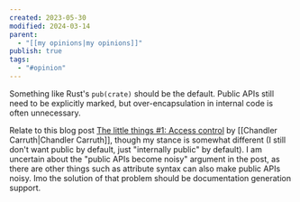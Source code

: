 ```yaml
---
created: 2023-05-30
modified: 2024-03-14
parent:
  - "[[my opinions|my opinions]]"
publish: true
tags:
  - "#opinion"
---
```


Something like Rust's `pub(crate)` should be the default. Public APIs still need to be explicitly marked, but over-encapsulation in internal code is often unnecessary.

Relate to this blog post [The little things #1: Access control](https://chandlerc.blog/posts/little_things_1_access/) by [[Chandler Carruth|Chandler Carruth]], though my stance is somewhat different (I still don't want public by default, just "internally public" by default). I am uncertain about the "public APIs become noisy" argument in the post, as there are other things such as attribute syntax can also make public APIs noisy. Imo the solution of that problem should be documentation generation support.